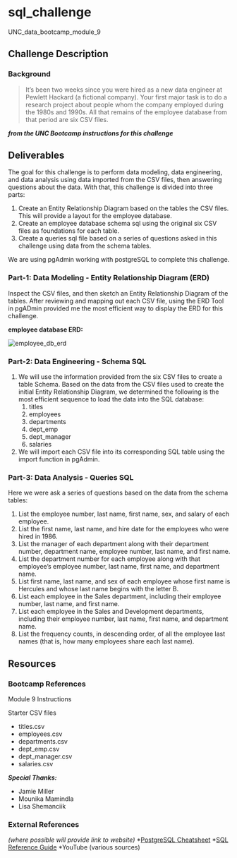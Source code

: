 # sql_challenge
UNC_data_bootcamp_module_9

## Challenge Description
### Background
> It’s been two weeks since you were hired as a new data engineer at Pewlett Hackard (a fictional company). Your first major task is to do a research project about people whom the company employed during the 1980s and 1990s. All that remains of the employee database from that period are six CSV files.

***from the UNC Bootcamp instructions for this challenge***

## Deliverables
The goal for this challenge is to perform data modeling, data engineering, and data analysis using data imported from the CSV files, then answering questions about the data. With that, this challenge is divided into three parts:
1. Create an Entity Relationship Diagram based on the tables the CSV files. This will provide a layout for the employee database.
2. Create an employee database schema sql using the original six CSV files as foundations for each table.
3. Create a queries sql file based on a series of questions asked in this challenge using data from the schema tables.

We are using pgAdmin working with postgreSQL to complete this challenge.

### Part-1: Data Modeling - Entity Relationship Diagram (ERD)
Inspect the CSV files, and then sketch an Entity Relationship Diagram of the tables. After reviewing and mapping out each CSV file, using the ERD Tool in pgADmin provided me the most efficient way to display the ERD for this challenge.

__employee database ERD:__

![employee_db_erd](https://github.com/SteveTuttle/sql_challenge/blob/main/PH-ERD_employee_db.png)

### Part-2: Data Engineering - Schema SQL
1. We will use the information provided from the six CSV files to create a table Schema.
Based on the data from the CSV files used to create the initial Entity Relationship Diagram,
we determined the following is the most efficient sequence to load the data into the SQL database:
	1. titles 
	2. employees 
	3. departments 
	4. dept_emp 
	5. dept_manager 
	6. salaries 
2. We will import each CSV file into its corresponding SQL table using the import function in pgAdmin.

### Part-3: Data Analysis - Queries SQL
Here we were ask a series of questions based on the data from the schema tables:
1. List the employee number, last name, first name, sex, and salary of each employee.
2. List the first name, last name, and hire date for the employees who were hired in 1986.
3. List the manager of each department along with their department number, department name, employee number, last name, and first name.
4. List the department number for each employee along with that employee’s employee number, last name, first name, and department name.
5. List first name, last name, and sex of each employee whose first name is Hercules and whose last name begins with the letter B.
6. List each employee in the Sales department, including their employee number, last name, and first name.
7. List each employee in the Sales and Development departments, including their employee number, last name, first name, and department name.
8. List the frequency counts, in descending order, of all the employee last names (that is, how many employees share each last name).

## Resources
### Bootcamp References
Module 9 Instructions

Starter CSV files
* titles.csv
* employees.csv
* departments.csv
* dept_emp.csv
* dept_manager.csv
* salaries.csv

***Special Thanks:***
* Jamie Miller
* Mounika Mamindla
* Lisa Shemanciik

### External References
_(where possible will provide link to website)_
*[PostgreSQL Cheatsheet](https://unc.bootcampcontent.com/UNC-Coding-Boot-Camp/UNC-VIRT-DATA-PT-03-2023-U-LOLC/-/blob/main/09-SQL/Supplemental/PostgreSQL-Cheat-Sheet.pdf)
*[SQL Reference Guide](https://unc.bootcampcontent.com/UNC-Coding-Boot-Camp/UNC-VIRT-DATA-PT-03-2023-U-LOLC/-/blob/main/09-SQL/Supplemental/SQL_reference_guide.pdf)
*YouTube (various sources)



